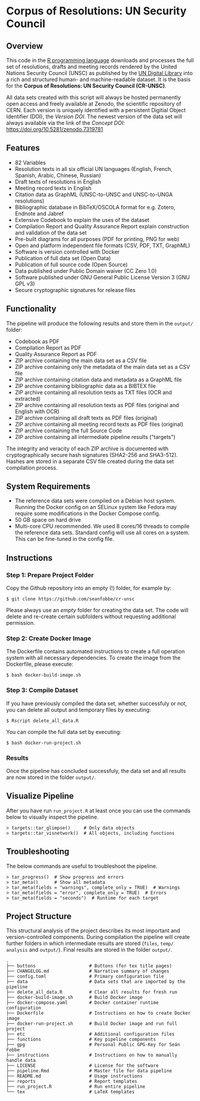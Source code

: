 # Corpus of Resolutions: UN Security Council




## Overview

This code in the [R programming language](https://en.wikipedia.org/wiki/R_(programming_language)) downloads and processes the full set of resolutions, drafts and meeting records rendered by the United Nations Security Council (UNSC) as published by the [UN Digital Library](https://digitallibrary.un.org/) into a rich and structured human- and machine-readable dataset. It is the basis for the **Corpus of Resolutions: UN Security Council (CR-UNSC)**.

All data sets created with this script will always be hosted permanently open access and freely available at Zenodo, the scientific repository of CERN. Each version is uniquely identified with a persistent Digitial Object Identifier (DOI), the *Version DOI*. The newest version of the data set will always available via the link of the *Concept DOI*: https://doi.org/10.5281/zenodo.7319781


## Features

- 82 Variables
- Resolution texts in all six official UN languages (English, French, Spanish, Arabic, Chinese, Russian)
- Draft texts of resolutions in English
- Meeting record texts in English
- Citation data as GraphML (UNSC-to-UNSC and UNSC-to-UNGA resolutions)
- Bibliographic database in BibTeX/OSCOLA format for e.g. Zotero, Endnote and Jabref
- Extensive Codebook to explain the uses of the dataset
- Compilation Report and Quality Assurance Report explain construction and validation of the data set
- Pre-built diagrams for all purposes (PDF for printing, PNG for web)
- Open and platform independent file formats (CSV, PDF, TXT, GraphML)
- Software is version controlled with Docker
- Publication of full data set (Open Data)
- Publication of full source code (Open Source)
- Data published under Public Domain waiver (CC Zero 1.0)
- Software published under GNU General Public License Version 3 (GNU GPL v3)
- Secure cryptographic signatures for release files


## Functionality
 
The pipeline will produce the following results and store them in the  `output/` folder:

- Codebook as PDF
- Compilation Report as PDF
- Quality Assurance Report as PDF
- ZIP archive containing the main data set as a CSV file
- ZIP archive containing only the metadata of the main data set as a CSV file
- ZIP archive containing citation data and metadata as a GraphML file
- ZIP archive containing bibliographic data as a BIBTEX file
- ZIP archive containing all resolution texts as TXT files (OCR and extracted)
- ZIP archive containing all resolution texts as PDF files (original and English with OCR)
- ZIP archive containing all draft texts as PDF files (original)
- ZIP archive containing all meeting record texts as PDF files (original)
- ZIP archive containing the full Source Code
- ZIP archive containing all intermediate pipeline results ("targets")

 The integrity and veracity of each ZIP archive is documented with cryptographically secure hash signatures (SHA2-256 and SHA3-512). Hashes are stored in a separate CSV file created during the data set compilation process.


## System Requirements

- The reference data sets were compiled on a Debian host system. Running the Docker config on an SELinux system like Fedora may require some modifications in the Docker Compose config.
- 50 GB space on hard drive
- Multi-core CPU recommended. We used 8 cores/16 threads to compile the reference data sets. Standard config will use all cores on a system. This can be fine-tuned in the config file.


## Instructions


### Step 1: Prepare Project Folder


Copy the Github repository into an empty (!) folder, for example by:

```
$ git clone https://github.com/seanfobbe/cr-unsc
```

Please always use an *empty* folder for creating the data set. The code will delete and re-create certain subfolders without requesting additional permission.



### Step 2: Create Docker Image

The Dockerfile contains automated instructions to create a full operation system with all necessary dependencies. To create the image from the Dockerfile, please execute: 

```
$ bash docker-build-image.sh
```


### Step 3: Compile Dataset

If you have previously compiled the data set, whether successfuly or not, you can delete all output and temporary files by executing:

```
$ Rscript delete_all_data.R
```

You can compile the full data set by executing:


```
$ bash docker-run-project.sh
```




### Results

Once the pipeline has concluded successfuly, the data set and all results are now stored in the folder `output/`.




## Visualize Pipeline

After you have run `run_project.R` at least once you can use the commands below to visually inspect the pipeline.

```
> targets::tar_glimpse()     # Only data objects
> targets::tar_visnetwork()  # All objects, including functions
```





## Troubleshooting

The below commands are useful to troubleshoot the pipeline.

```
> tar_progress()  # Show progress and errors
> tar_meta()      # Show all metadata
> tar_meta(fields = "warnings", complete_only = TRUE)  # Warnings
> tar_meta(fields = "error", complete_only = TRUE)  # Errors
> tar_meta(fields = "seconds")  # Runtime for each target
```



## Project Structure

This structural analysis of the project describes its most important and version-controlled components. During compilation the pipeline will create further folders in which intermediate results are stored (`files`, `temp/` `analysis` and `output/`). Final results are stored in the folder `output/`.


``` 
.
├── buttons                    # Buttons (for tex title pages)
├── CHANGELOG.md               # Narrative summary of changes
├── config.toml                # Primary configuration file
├── data                       # Data sets that are imported by the pipeline
├── delete_all_data.R          # Clear all results for fresh run
├── docker-build-image.sh      # Build Docker image
├── docker-compose.yaml        # Docker container runtime configuration
├── Dockerfile                 # Instructions on how to create Docker image
├── docker-run-project.sh      # Build Docker image and run full project
├── etc                        # Additional configuration files
├── functions                  # Key pipeline components
├── gpg                        # Personal Public GPG-Key for Seán Fobbe
├── instructions               # Instructions on how to manually handle data
├── LICENSE                    # License for the software
├── pipeline.Rmd               # Master file for data pipeline
├── README.md                  # Usage instructions
├── reports                    # Report templates
├── run_project.R              # Run entire pipeline
└── tex                        # LaTeX templates


``` 

